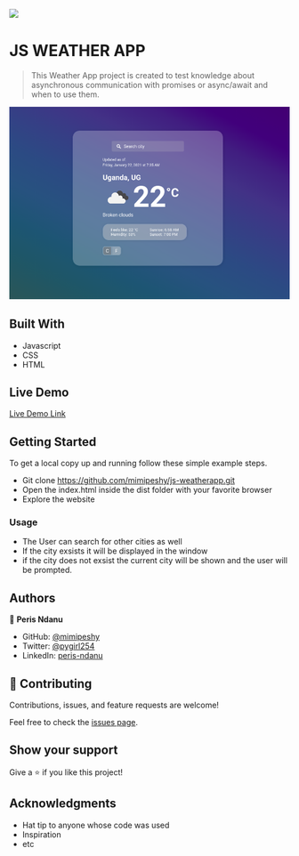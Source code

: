 ![](https://img.shields.io/badge/Microverse-blueviolet)

# JS WEATHER APP

> This Weather App project is created to test knowledge about asynchronous communication with promises or async/await and when to use them.

![screenshot](./screenshot.png)


## Built With

- Javascript
- CSS
- HTML

## Live Demo

[Live Demo Link](https://mimipeshy.github.io/js-weatherapp/)


## Getting Started

To get a local copy up and running follow these simple example steps.

- Git clone https://github.com/mimipeshy/js-weatherapp.git
- Open the index.html inside the dist folder with your favorite browser
- Explore the website

### Usage

- The User can search for other cities as well
- If the city exsists it will be displayed in the window
- if the city does not exsist the current city will be shown and the user will be prompted.


## Authors

👤 **Peris Ndanu**

- GitHub: [@mimipeshy](https://github.com/mimipeshy)
- Twitter: [@pygirl254](https://twitter.com/pygirl254)
- LinkedIn: [peris-ndanu](https://www.linkedin.com/in/peris-ndanu-405083193/)

## 🤝 Contributing

Contributions, issues, and feature requests are welcome!

Feel free to check the [issues page](issues/).

## Show your support

Give a ⭐️ if you like this project!

## Acknowledgments

- Hat tip to anyone whose code was used
- Inspiration
- etc
